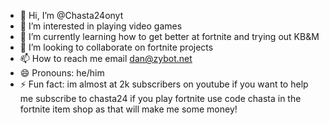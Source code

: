 - 👋 Hi, I’m @Chasta24onyt
- 👀 I’m interested in playing video games
- 🌱 I’m currently learning how to get better at fortnite and trying out KB&M
- 💞️ I’m looking to collaborate on fortnite projects
- 📫 How to reach me email dan@zybot.net
- 😄 Pronouns: he/him
- ⚡ Fun fact: im almost at 2k subscribers on youtube if you want to help me subscribe to chasta24 if you play fortnite use code chasta in the fortnite item shop as that will make me some money!

<!---
Chasta24onyt/Chasta24onyt is a ✨ special ✨ repository because its `README.md` (this file) appears on your GitHub profile.
You can click the Preview link to take a look at your changes.
--->
